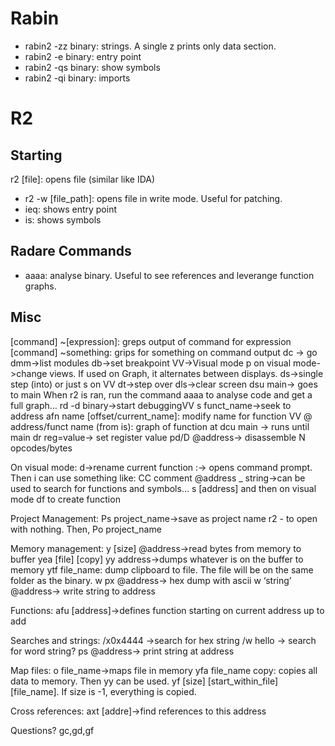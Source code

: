 # Rabin
* rabin2 -zz binary: strings. A single z prints only data section.
* rabin2 -e binary: entry point
* rabin2 -qs binary: show symbols
* rabin2 -qi binary: imports

# R2

## Starting
r2 [file]: opens file (similar like IDA)

* r2 -w [file_path]: opens file in write mode. Useful for patching.
* ieq: shows entry point
* is: shows symbols 

## Radare Commands
* aaaa: analyse binary. Useful to see references and leverange function graphs.

## Misc
[command] ~[expression]: greps output of command for expression
[command] ~something: grips for something on command output
dc -> go
dmm->list modules
db->set breakpoint
VV->Visual mode
p on visual mode->change views. If used on Graph, it alternates between displays. 
ds->single step (into) or just s on VV
dt->step over
dls->clear screen
dsu main-> goes to main
When r2 is ran, run the command aaaa to analyse code and get a full graph…
rd -d binary->start debuggingVV
s funct_name->seek to address
afn name [offset/current_name]: modify name for function
VV @ address/funct name (from is): graph of function at
dcu main -> runs until main
dr reg=value-> set register value
pd/D @address-> disassemble N opcodes/bytes

On visual mode:
d->rename current function
:-> opens command prompt. Then i can use something like: CC comment @address
_ string->can be used to search for functions and symbols…
s [address] and then on visual mode df to create function

Project Management:
Ps project_name->save as project name
r2 - to open with nothing. Then, Po project_name

Memory management:
y [size] @address->read bytes from memory to buffer
yea [file] [copy]
yy address->dumps whatever is on the buffer to memory
ytf file_name: dump clipboard to file. The file will be on the same folder as the binary.
w
px @address-> hex dump with ascii
w ‘string’ @address-> write string to address

Functions:
afu [address]->defines function starting on current address up to add

Searches and strings:
/x0x4444 ->search for hex string
/w hello -> search for word string?
ps @address-> print string at address

Map files:
o file_name->maps file in memory
yfa file_name copy: copies all data to memory. Then yy can be used.
yf [size] [start_within_file] [file_name]. If size is -1, everything is copied.


Cross references:
axt [addre]->find references to this address





Questions?
gc,gd,gf
